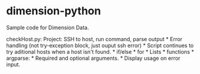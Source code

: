 # dimension-python

Sample code for Dimension Data.

checkHost.py:
    Project: SSH to host, run command, parse output
    * Error handling (not try-exception block, just ouput ssh error)
        * Script continues to try aditional hosts when a host isn't found.
    * if/else
    * for
    * Lists
    * functions
    * argparse:
        * Required and optional arguments.
        * Display usage on error input.
